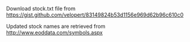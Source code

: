 Download stock.txt file from https://gist.github.com/velopert/83149824b53d1156e969d62b96c610c0

Updated stock names are retrieved from http://www.eoddata.com/symbols.aspx
